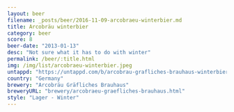 ```yaml
---
layout: beer
filename: _posts/beer/2016-11-09-arcobraeu-winterbier.md
title: Arcobräu winterbier
category: beer
score: 8
beer-date: "2013-01-13"
desc: "Not sure what it has to do with winter"
permalink: /beer/:title.html
img: /img/list/arcobraeu-winterbier.jpeg
untappd: "https://untappd.com/b/arcobrau-grafliches-brauhaus-winterbier/84426"
country: "Germany"
brewery: "Arcobräu Gräfliches Brauhaus"
breweryURL: "brewery/arcobraeu-graefliches-brauhaus.html"
style: "Lager - Winter"
---
```

